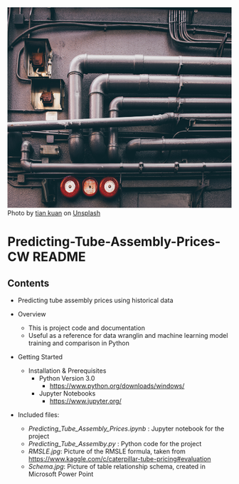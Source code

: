 <img src="images/tian-kuan-9AxFJaNySB8-unsplash.jpg" width="1000" height="450">
Photo by <a href="https://unsplash.com/@realaxer?utm_source=unsplash&utm_medium=referral&utm_content=creditCopyText">tian kuan</a> on <a href="https://unsplash.com/s/photos/pipe?utm_source=unsplash&utm_medium=referral&utm_content=creditCopyText">Unsplash</a>
  

# Predicting-Tube-Assembly-Prices-CW README

## Contents

  + Predicting tube assembly prices using historical data
  
  + Overview
    + This is project code and documentation
    + Useful as a reference for data wranglin and machine learning model training and comparison in Python
  
  + Getting Started
    + Installation & Prerequisites
      + Python Version 3.0
        + https://www.python.org/downloads/windows/
      + Jupyter Notebooks
        + https://www.jupyter.org/
  
  + Included files:
    + *Predicting_Tube_Assembly_Prices.ipynb* : Jupyter notebook for the project
    + *Predicting_Tube_Assemlby.py* : Python code for the project
    + *RMSLE.jpg*: Picture of the RMSLE formula, taken from https://www.kaggle.com/c/caterpillar-tube-pricing#evaluation
    + *Schema.jpg*: Picture of table relationship schema, created in Microsoft Power Point
